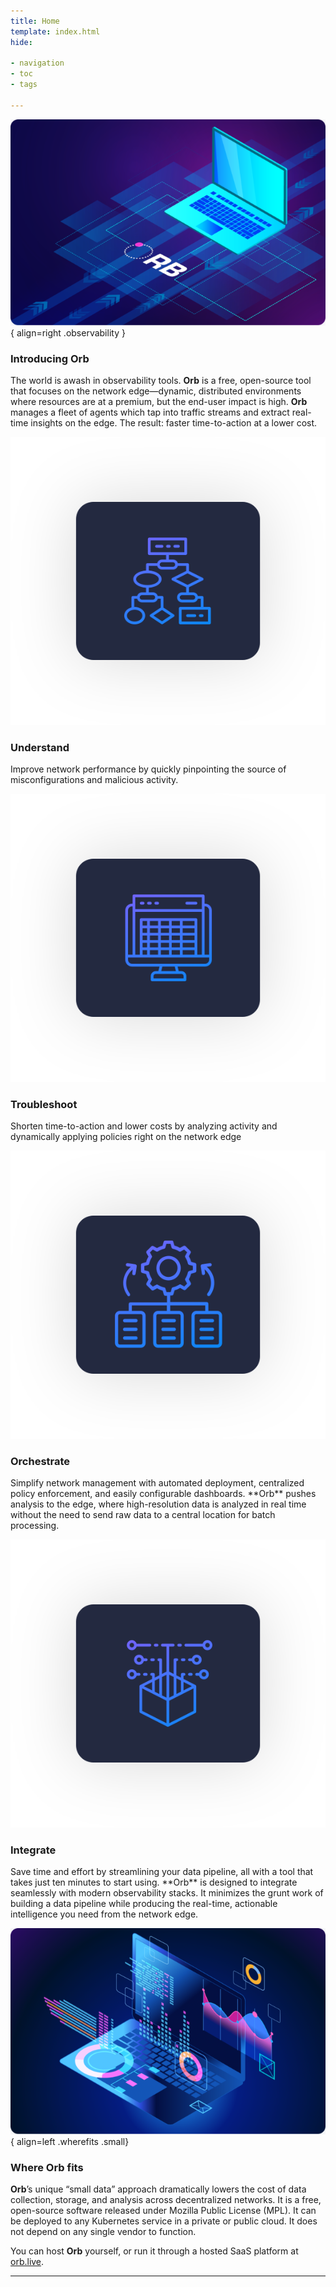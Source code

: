 ```yaml
---
title: Home
template: index.html
hide:

- navigation
- toc
- tags

---
```


![](img/01_Edge-Observability.png){ align=right .observability }
### Introducing Orb

The world is awash in observability tools.  **Orb** is a free, open-source tool that focuses on the network edge—dynamic, distributed environments where resources are at a premium, but the end-user impact is high. **Orb** manages a fleet of agents which tap into traffic streams and extract real-time insights on the edge. The result: faster time-to-action at a lower cost.

<div class="grid orb-home-content">

<div class="orb-home-detail">
<img src="img/02_Understand.svg" class="orb-home-img"/>
<div>
<h3>Understand</h3>
<p>Improve network performance by quickly pinpointing the source of misconfigurations and malicious activity.</p>
</div>
</div>

<div class="orb-home-detail">
<img src="img/03_Troubleshoot.svg" class="orb-home-img"/>
<div>
<h3>Troubleshoot</h3>
<p>Shorten time-to-action and lower costs by analyzing activity and dynamically applying policies right on the network edge</p>
</div>
</div>

<div class="orb-home-detail">
<img src="img/04_Orchestrate.svg" class="orb-home-img"/>
<div>
<h3>Orchestrate</h3>
<p>Simplify network management with automated deployment, centralized policy enforcement, and easily configurable dashboards. **Orb** pushes analysis to the edge, where high-resolution data is analyzed in real time without the need to send raw data to a central location for batch processing.</p>
</div>
</div>

<div class="orb-home-detail">
<img src="img/05_Integrate.svg" class="orb-home-img"/>
<div>
<h3>Integrate</h3>
<p>Save time and effort by streamlining your data pipeline, all with a tool that takes just ten minutes to start using. **Orb** is designed to integrate seamlessly with modern observability stacks. It minimizes the grunt work of building a data pipeline while producing the real-time, actionable intelligence you need from the network edge.</p>
</div>
</div>
</div>

![](img/06_WhereOrbFits.png){ align=left .wherefits .small}
### Where Orb fits

**Orb**’s unique “small data” approach dramatically lowers the cost of data collection, storage, and analysis across decentralized networks. It is a free, open-source software released under Mozilla Public License (MPL). It can be deployed to any Kubernetes service in a private or public cloud. It does not depend on any single vendor to function. 

You can host **Orb** yourself, or run it through a hosted SaaS platform at <a href="orb.live" target="_blank">orb.live</a>.

***

